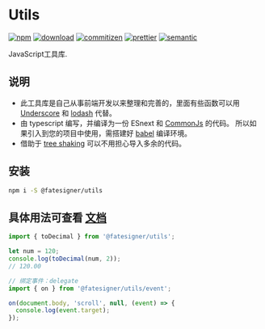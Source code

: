 # Utils

[![npm][npm-image]][npm-url]
[![download][download-image]][download-url]
[![commitizen][commitizen-image]][commitizen-url]
[![prettier][prettier-image]][prettier-url]
[![semantic][semantic-image]][semantic-url]

[npm-image]: https://img.shields.io/npm/v/@fatesigner/utils.svg?style=flat-square&logo=npm
[npm-url]: https://npmjs.com/package/@fatesigner/utils
[prettier-image]: https://img.shields.io/badge/styled_with-prettier-ff69b4.svg?style=flat-square&logo=prettier
[prettier-url]: https://github.com/prettier/prettier
[download-image]: https://img.shields.io/npm/dw/@fatesigner/utils.svg?style=flat-square
[download-url]: https://npmjs.com/package/@fatesigner/utils
[commitizen-image]: https://img.shields.io/badge/commitizen-friendly-green.svg?style=flat-square
[commitizen-url]: http://commitizen.github.io/cz-cli/
[semantic-image]: https://img.shields.io/badge/%20%20%F0%9F%93%A6%F0%9F%9A%80-semantic--release-e10079.svg?style=flat-square&color=9cf
[semantic-url]: https://opensource.org/licenses/MIT

JavaScript工具库.

## 说明

- 此工具库是自己从事前端开发以来整理和完善的，里面有些函数可以用 [Underscore](https://underscorejs.org/) 和 [lodash](https://lodash.com/docs) 代替。
- 由 typescript 编写，并编译为一份 ESnext 和 [CommonJs](https://requirejs.org/docs/commonjs.html) 的代码。
所以如果引入到您的项目中使用，需搭建好 [babel](https://babeljs.io/docs/en/) 编译环境。
- 借助于 [tree shaking](https://webpack.docschina.org/guides/tree-shaking/) 可以不用担心导入多余的代码。

## 安装

```bash
npm i -S @fatesigner/utils
```

## 具体用法可查看 [文档](https://fatesigner.github.io/utils/)
```js
import { toDecimal } from '@fatesigner/utils';

let num = 120;
console.log(toDecimal(num, 2));
// 120.00

// 绑定事件：delegate
import { on } from '@fatesigner/utils/event';

on(document.body, 'scroll', null, (event) => {
  console.log(event.target);
});
```

